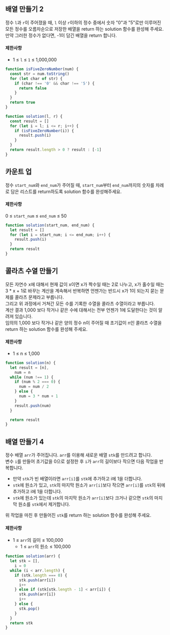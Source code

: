 ## 배열 만들기 2

정수 `l`과 `r`이 주어졌을 때, `l` 이상 `r`이하의 정수 중에서 숫자 "0"과 "5"로만 이루어진 모든 정수를 오름차순으로 저장한 배열을 return 하는 solution 함수를 완성해 주세요.<br />
만약 그러한 정수가 없다면, -1이 담긴 배열을 return 합니다.

#### 제한사항

- 1 ≤ `l` ≤ `1` ≤ 1,000,000

```javascript
function isFiveZeroNumber(num) {
  const str = num.toString()
  for (let char of str) {
    if (char !== '0' && char !== '5') {
      return false
    }
  }
  return true
}

function solution(l, r) {
  const result = []
  for (let i = l; i <= r; i++) {
    if (isFiveZeroNumber(i)) {
      result.push(i)
    }
  }
  return result.length > 0 ? result : [-1]
}
```

## 카운트 업

정수 `start_num`와 `end_num`가 주어질 때, `start_num`부터 `end_num`까지의 숫자를 차례로 담은 리스트를 return하도록 solution 함수를 완성해주세요.

#### 제한사항

0 ≤ `start_num` ≤ `end_num` ≤ 50

```javascript
function solution(start_num, end_num) {
  let result = []
  for (let i = start_num; i <= end_num; i++) {
    result.push(i)
  }
  return result
}
```

## 콜라츠 수열 만들기

모든 자연수 x에 대해서 현재 값이 x이면 x가 짝수일 때는 2로 나누고, x가 홀수일 때는 3 \* x + 1로 바꾸는 계산을 계속해서 반복하면 언젠가는 반드시 x가 1이 되는지 묻는 문제를 콜라츠 문제라고 부릅니다.<br />
그리고 위 과정에서 거쳐간 모든 수를 기록한 수열을 콜라츠 수열이라고 부릅니다.<br />
계산 결과 1,000 보다 작거나 같은 수에 대해서는 전부 언젠가 1에 도달한다는 것이 알려져 있습니다.<br />
임의의 1,000 보다 작거나 같은 양의 정수 n이 주어질 때 초기값이 n인 콜라츠 수열을 return 하는 solution 함수를 완성해 주세요.

#### 제한사항

- 1 ≤ n ≤ 1,000

```javascript
function solution(n) {
  let result = [n],
    num = n
  while (num !== 1) {
    if (num % 2 === 0) {
      num = num / 2
    } else {
      num = 3 * num + 1
    }
    result.push(num)
  }

  return result
}
```

## 배열 만들기 4

정수 배열 `arr`가 주어집니다. `arr`를 이용해 새로운 배열 `stk`를 만드려고 합니다.<br />
변수 `i`를 만들어 초기값을 0으로 설정한 후 `i`가 `arr`의 길이보다 작으면 다음 작업을 반복합니다.<br />

- 만약 `stk`가 빈 배열이라면 `arr[i]`를 `stk`에 추가하고 i에 1을 더합니다.
- `stk`에 원소가 있고, `stk`의 마지막 원소가 `arr[i]`보다 작으면 `arr[i]`를 `stk`의 뒤에 추가하고 i에 1을 더합니다.
- `stk`에 원소가 있는데 `stk`의 마지막 원소가 `arr[i]`보다 크거나 같으면 `stk`의 마지막 원소를 `stk`에서 제거합니다.

위 작업을 마친 후 만들어진 `stk`를 return 하는 solution 함수를 완성해 주세요.

#### 제한사항

- 1 ≤ `arr`의 길이 ≤ 100,000
  - 1 ≤ `arr`의 원소 ≤ 100,000

```javascript
function solution(arr) {
  let stk = [],
    i = 0
  while (i < arr.length) {
    if (stk.length === 0) {
      stk.push(arr[i])
      i++
    } else if (stk[stk.length - 1] < arr[i]) {
      stk.push(arr[i])
      i++
    } else {
      stk.pop()
    }
  }
  return stk
}
```
